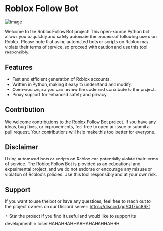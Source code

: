# Roblox Follow Bot

![image](https://github.com/robloxianofc/roblox-follower-bot/assets/115414648/e72ce825-e10a-491f-af27-e751abefabfe)

Welcome to the Roblox Follow Bot project! This open-source Python bot allows you to quickly and safely automate the process of following users on Roblox. Please note that using automated bots or scripts on Roblox may violate their terms of service, so proceed with caution and use this tool responsibly.

## Features

- Fast and efficient generation of Roblox accounts.
- Written in Python, making it easy to understand and modify.
- Open-source, so you can review the code and contribute to the project.
- Proxy support for enhanced safety and privacy.

## Contribution

We welcome contributions to the Roblox Follow Bot project. If you have any ideas, bug fixes, or improvements, feel free to open an issue or submit a pull request. Your contributions will help make this tool better for everyone.

## Disclaimer

Using automated bots or scripts on Roblox can potentially violate their terms of service. The Roblox Follow Bot is provided as an educational and experimental project, and we do not endorse or encourage any misuse or violation of Roblox's policies. Use this tool responsibly and at your own risk.

## Support

If you want to use the bot or have any questions, feel free to reach out to the project owners on our Discord server: https://discord.gg/CU7bc8REf

⭐ Star the project if you find it useful and would like to support its development! ⭐
loser HAHAHHAHHAHHAHAHAHHAHHH
